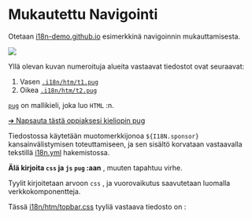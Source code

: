 # Mukautettu Navigointi

Otetaan [i18n-demo.github.io](//i18n-demo.github.io) esimerkkinä navigoinnin mukauttamisesta.

![](https://p.3ti.site/1731036697.avif)

Yllä olevan kuvan numeroituja alueita vastaavat tiedostot ovat seuraavat:

1. Vasen [`.i18n/htm/t1.pug`](https://github.com/i18n-site/demo.i18n.site/blob/main/.i18n/htm/t1.pug)
2. Oikea [`.i18n/htm/t2.pug`](https://github.com/i18n-site/demo.i18n.site/blob/main/.i18n/htm/t2.pug)

[`pug`](https://pugjs.org) on mallikieli, joka luo `HTML` :n.

[➔ Napsauta tästä oppiaksesi kieliopin pug](https://pugjs.org)

Tiedostossa käytetään muotomerkkijonoa `${I18N.sponsor}` kansainvälistymisen toteuttamiseen, ja sen sisältö korvataan vastaavalla tekstillä [i18n.yml](https://github.com/i18n-site/demo.i18n.site/blob/main/en/i18n.yml) hakemistossa.

**Älä kirjoita `css` ja `js` `pug` :aan** , muuten tapahtuu virhe.

Tyylit kirjoitetaan arvoon `css` , ja vuorovaikutus saavutetaan luomalla verkkokomponentteja.

Tässä [i18n/htm/topbar.css](https://github.com/i18n-site/demo.i18n.site/blob/main/.i18n/htm/topbar.css) tyyliä vastaava tiedosto on :